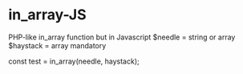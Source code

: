 # in_array-JS
PHP-like in_array function but in Javascript
$needle = string or array
$haystack = array mandatory

const test = in_array(needle, haystack);
